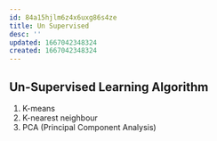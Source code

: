 ```yaml
---
id: 84a15hjlm6z4x6uxg86s4ze
title: Un Supervised
desc: ''
updated: 1667042348324
created: 1667042348324
---
```


Un-Supervised Learning Algorithm
---

1. K-means
2. K-nearest neighbour
3. PCA (Principal Component Analysis)